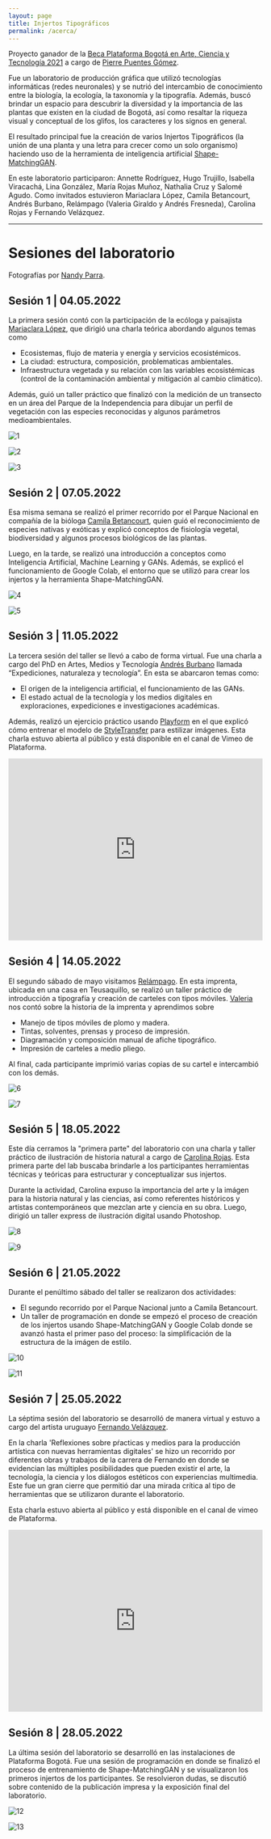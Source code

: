 ```yaml
---
layout: page
title: Injertos Tipográficos
permalink: /acerca/
---
```


Proyecto ganador de la [Beca Plataforma Bogotá en Arte, Ciencia y Tecnología 2021](https://plataformabogota.gov.co/) a cargo de [Pierre Puentes Gómez](https://bejuco.co/).

Fue un laboratorio de producción gráfica que utilizó tecnologías informáticas (redes neuronales) y se nutrió del intercambio de conocimiento entre la biología, la ecología, la taxonomía y la tipografía. Además, buscó brindar un espacio para descubrir la diversidad y la importancia de las plantas que existen en la ciudad de Bogotá, así como resaltar la riqueza visual y conceptual de los glifos, los caracteres y los signos en general.

El resultado principal fue la creación de varios Injertos Tipográficos (la unión de una planta y una letra para crecer como un solo organismo) haciendo uso de la herramienta de inteligencia artificial [Shape-MatchingGAN](https://github.com/VITA-Group/ShapeMatchingGAN).

En este laboratorio participaron: Annette Rodríguez, Hugo Trujillo, Isabella Viracachá, Lina González, María Rojas Muñoz, Nathalia Cruz y Salomé Agudo. Como invitados estuvieron Mariaclara López, Camila Betancourt, Andrés Burbano, Relámpago (Valeria Giraldo y Andrés Fresneda), Carolina Rojas y Fernando Velázquez.

---

# Sesiones del laboratorio
Fotografías por [Nandy Parra](https://www.instagram.com/nandyparra/).

## Sesión 1 | 04.05.2022

La primera sesión contó con la participación de la ecóloga y paisajista [Mariaclara López](https://www.instagram.com/mariapaloz/), que dirigió una charla teórica abordando algunos temas como


- Ecosistemas, flujo de materia y energía y servicios ecosistémicos.
- La ciudad: estructura, composición, problematicas ambientales.
- Infraestructura vegetada y su relación con las variables ecosistémicas (control de la contaminación ambiental y mitigación al cambio climático).

 Además, guió un taller práctico que finalizó con la medición de un transecto en un área del Parque de la Independencia para dibujar un perfil de vegetación con las especies reconocidas y algunos parámetros medioambientales.

![1](/injertos/imgs/about/1.jpg)

![2](/injertos/imgs/about/2.jpg)

![3](/injertos/imgs/about/3.jpg)

## Sesión 2 | 07.05.2022
Esa misma semana se realizó el primer recorrido por el Parque Nacional en compañía de la bióloga [Camila Betancourt](https://www.instagram.com/cami_betancourt_/), quien guió el reconocimiento de especies nativas y exóticas y explicó conceptos de fisiología vegetal, biodiversidad y algunos procesos biológicos de las plantas.

Luego, en la tarde, se realizó una introducción a conceptos como Inteligencia Artificial, Machine Learning y GANs. Además, se explicó el funcionamiento de Google Colab, el entorno que se utilizó para crear los injertos y la herramienta Shape-MatchingGAN.

![4](/injertos/imgs/about/4.jpg)

![5](/injertos/imgs/about/5.jpg)

## Sesión 3 | 11.05.2022
La tercera sesión del taller se llevó a cabo de forma virtual. Fue una charla a cargo del PhD en Artes, Medios y Tecnología [Andrés Burbano](http://www.burbane.net/) llamada “Expediciones, naturaleza y tecnología”. En esta se abarcaron temas como:

- El origen de la inteligencia artificial, el funcionamiento de las GANs.
- El estado actual de la tecnología y los medios digitales en exploraciones, expediciones e investigaciones académicas.

Además, realizó un ejercicio práctico usando [Playform](https://www.playform.io/) en el que explicó cómo entrenar el modelo de [StyleTransfer](https://www.playform.io/style-transfer) para estilizar imágenes. Esta charla estuvo abierta al público y está disponible en el canal de Vimeo de Plataforma.

<iframe src="https://player.vimeo.com/video/716059128?h=83cb4d8d32" width="100%" height="360" frameborder="0" allow="autoplay; fullscreen; picture-in-picture" allowfullscreen></iframe>

## Sesión 4 | 14.05.2022
El segundo sábado de mayo visitamos [Relámpago](https://www.instagram.com/proyectorelampago/). En esta imprenta, ubicada en una casa en Teusaquillo, se realizó un taller práctico de introducción a tipografía y creación de carteles con tipos móviles. [Valeria](https://www.instagram.com/valeriagiraldorestrepo/) nos contó sobre la historia de la imprenta y aprendimos sobre

- Manejo de tipos móviles de plomo y madera.
- Tintas, solventes, prensas y proceso de impresión.
- Diagramación y composición manual de afiche tipográfico.
- Impresión de carteles a medio pliego.

Al final, cada participante imprimió varias copias de su cartel e intercambió con los demás.

![6](/injertos/imgs/about/6.jpg)

![7](/injertos/imgs/about/7.jpg)

## Sesión 5 | 18.05.2022
Este día cerramos la "primera parte" del laboratorio con una charla y taller práctico de ilustración de historia natural a cargo de [Carolina Rojas](https://www.instagram.com/gothsaveus/). Esta primera parte del lab buscaba brindarle a los participantes herramientas técnicas y teóricas para estructurar y conceptualizar sus injertos.

Durante la actividad, Carolina expuso la importancia del arte y la imágen para la historia natural y las ciencias, así como referentes históricos y artistas contemporáneos que mezclan arte y ciencia en su obra. Luego, dirigió un taller express de ilustración digital usando Photoshop.

![8](/injertos/imgs/about/8.jpg)

![9](/injertos/imgs/about/9.jpg)

## Sesión 6 | 21.05.2022
Durante el penúltimo sábado del taller se realizaron dos actividades:

- El segundo recorrido por el Parque Nacional junto a Camila Betancourt.
- Un taller de programación en donde se empezó el proceso de creación de los injertos usando Shape-MatchingGAN y Google Colab donde se avanzó hasta el primer paso del proceso: la simplificación de la estructura de la imágen de estilo.

![10](/injertos/imgs/about/10.jpg)

![11](/injertos/imgs/about/11.jpg)

## Sesión 7 | 25.05.2022
La séptima sesión del laboratorio se desarrolló de manera virtual y estuvo a cargo del artista uruguayo [Fernando Velázquez](https://fernandovelazquez.art/).

En la charla 'Reflexiones sobre pŕacticas y medios para la producción artística con nuevas herramientas digitales' se hizo un recorrido por diferentes obras y trabajos de la carrera de Fernando en donde se evidencian las múltiples posibilidades que pueden existir el arte, la tecnología, la ciencia y los diálogos estéticos con experiencias multimedia. Este fue un gran cierre que permitió dar una mirada crítica al tipo de herramientas que se utilizaron durante el laboratorio.

Esta charla estuvo abierta al público y está disponible en el canal de vimeo de Plataforma.

<iframe src="https://player.vimeo.com/video/716152851?h=f12baac313" width="100%" height="360" frameborder="0" allow="autoplay; fullscreen; picture-in-picture" allowfullscreen></iframe>

## Sesión 8 | 28.05.2022
La última sesión del laboratorio se desarrolló en las instalaciones de Plataforma Bogotá. Fue una sesión de programación en donde se finalizó el proceso de entrenamiento de Shape-MatchingGAN y se visualizaron los primeros injertos de los participantes. Se resolvieron dudas, se discutió sobre contenido de la publicación impresa y la exposición final del laboratorio.

![12](/injertos/imgs/about/12.jpg)

![13](/injertos/imgs/about/13.jpg)
